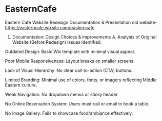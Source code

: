 # EasternCafe

Eastern Cafe Website Redesign Documentation & Presentation
old website- https://easterncafe.wixsite.com/easterncafe
1. Documentation: Design Choices & Improvements
A. Analysis of Original Website (Before Redesign)
Issues Identified:

Outdated Design: Basic Wix template with minimal visual appeal.

Poor Mobile Responsiveness: Layout breaks on smaller screens.

Lack of Visual Hierarchy: No clear call-to-action (CTA) buttons.

Limited Branding: Minimal use of colors, fonts, or imagery reflecting Middle Eastern culture.

Weak Navigation: No dropdown menus or sticky header.

No Online Reservation System: Users must call or email to book a table.

No Image Gallery: Fails to showcase food/ambiance effectively.
